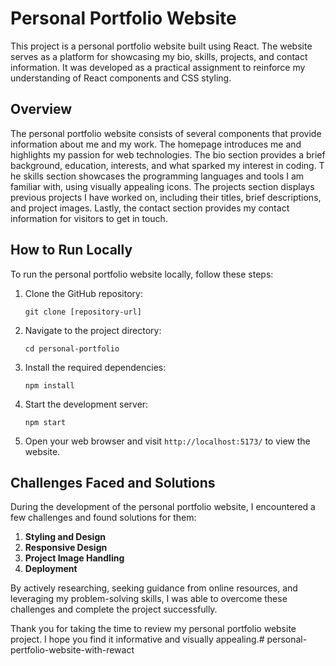 # Personal Portfolio Website

This project is a personal portfolio website built using React. 
The website serves as a platform for showcasing my bio, skills, projects, and contact information. 
It was developed as a practical assignment to reinforce my understanding of React components and CSS styling.

## Overview


The personal portfolio website consists of several components that provide information about me and my work.
 The homepage introduces me and highlights my passion for web technologies. 
The bio section provides a brief background, education, interests, and what sparked my interest in coding. T
he skills section showcases the programming languages and tools I am familiar with, using visually appealing icons. 
The projects section displays previous projects I have worked on, including their titles, brief descriptions, and project images. 
Lastly, the contact section provides my contact information for visitors to get in touch.

## How to Run Locally


To run the personal portfolio website locally, follow these steps:

1. Clone the GitHub repository:

   ```
   git clone [repository-url]
   ```

2. Navigate to the project directory:

   ```
   cd personal-portfolio
   ```

3. Install the required dependencies:

   ```
   npm install
   ```

4. Start the development server:

   ```
   npm start
   ```

5. Open your web browser and visit `http://localhost:5173/` to view the website.


## Challenges Faced and Solutions



During the development of the personal portfolio website, I encountered a few challenges and found solutions for them:

1. **Styling and Design**
2. **Responsive Design**
3. **Project Image Handling**
4. **Deployment**

By actively researching, seeking guidance from online resources, and leveraging my problem-solving skills, 
I was able to overcome these challenges and complete the project successfully.


Thank you for taking the time to review my personal portfolio website project. I hope you find it informative and visually appealing.#   p e r s o n a l - p e r t f o l i o - w e b s i t e - w i t h - r e w a c t  
 